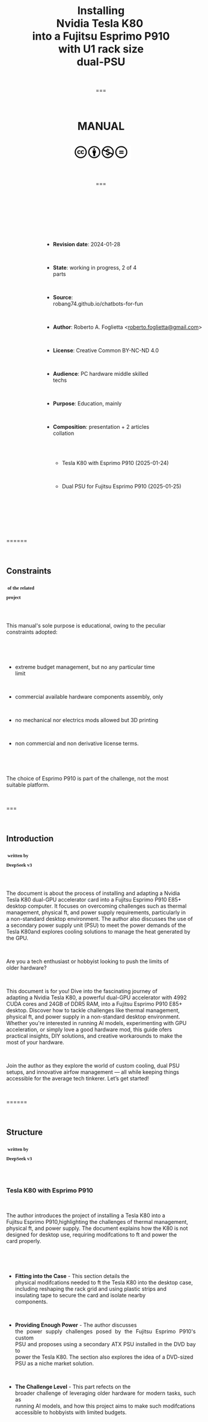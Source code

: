 <div id="firstdiv" created="2025-01-28:EN" style="max-width: 800px; margin: auto; white-space: pre-wrap; text-align: justify;">

<div align="center">

<br/>

# Installing Nvidia Tesla K80 <br/>into a Fujitsu Esprimo P910<br/>with U1 rack size dual-PSU

===

# MANUAL <br/><img class="darkinv" src="img/cc-by-nd-nc-icons.png" width="160px"><br/>

===

</div>

<div style='position: relative; left: 20%;'>

- **Revision date**: 2024-01-28

- **State**: working in progress, 2 of 4 parts

- **Source**: robang74.github.io/chatbots-for-fun

- **Author**: Roberto A. Foglietta &lt;roberto.foglietta@gmail.com&gt;

- **License**: Creative Common BY-NC-ND 4.0

- **Audience**: PC hardware middle skilled techs

- **Purpose**: Education, mainly

- **Composition**: presentation + 2 articles collation

   - Tesla K80 with Esprimo P910 (2025-01-24)

   - Dual PSU for Fujitsu Esprimo P910 (2025-01-25)

</div>

======

## Constraints <br/><sup style='font-family:condensed; font-size:60%;'> of the related project </sup>

This manual's sole purpose is educational, owing to the peculiar constraints adopted:

- extreme budget management, but no any particular time limit

- commercial available hardware components assembly, only

- no mechanical nor electrics mods allowed but 3D printing

- non commercial and non derivative license terms.

The choice of Esprimo P910 is part of the challenge, not the most suitable platform.

===

## Introduction <br/><sup style='font-family:condensed; font-size:60%;'> written by DeepSeek v3 </sup>

The document is about the process of installing and adapting a Nvidia Tesla K80 dual-GPU accelerator card into a Fujitsu Esprimo P910 E85+ desktop computer. It focuses on overcoming challenges such as thermal management, physical ft, and power supply requirements, particularly in a non-standard desktop environment. The author also discusses the use of a secondary power supply unit (PSU) to meet the power demands of the Tesla K80and explores cooling solutions to manage the heat generated by the GPU.

Are you a tech enthusiast or hobbyist looking to push the limits of older hardware?

This document is for you! Dive into the fascinating journey of adapting a Nvidia Tesla K80, a powerful dual-GPU accelerator with 4992 CUDA cores and 24GB of DDR5 RAM, into a Fujitsu Esprimo P910 E85+ desktop. Discover how to tackle challenges like thermal management, physical ft, and power supply in a non-standard desktop environment. Whether you're interested in running AI models, experimenting with GPU acceleration, or simply love a good hardware mod, this guide ofers practical insights, DIY solutions, and creative workarounds to make the most of your hardware. 

Join the author as they explore the world of custom cooling, dual PSU setups, and innovative airfow management — all while keeping things accessible for the average tech tinkerer. Let’s get started!

======

## Structure <br/><sup style='font-family:condensed; font-size:60%;'> written by DeepSeek v3 </sup>

### Tesla K80 with Esprimo P910

The author introduces the project of installing a Tesla K80 into a Fujitsu Esprimo P910,highlighting the challenges of thermal management, physical ft, and power supply. The document explains how the K80 is not designed for desktop use, requiring modifcations to ft and power the card properly.

- **Fitting into the Case** - This section details the physical modifcations needed to ft the Tesla K80 into the desktop case, including reshaping the rack grid and using plastic strips and insulating tape to secure the card and isolate nearby components.

- **Providing Enough Power** - The author discusses the power supply challenges posed by the Fujitsu Esprimo P910's custom PSU and proposes using a secondary ATX PSU installed in the DVD bay to power the Tesla K80. The section also explores the idea of a DVD-sized PSU as a niche market solution.

- **The Challenge Level** - This part refects on the broader challenge of leveraging older hardware for modern tasks, such as running AI models, and how this project aims to make such modifcations accessible to hobbyists with limited budgets.

- **Nvidia Forum Post** - The author shares a proposal posted on the Nvidia forum,requesting support for a DVD-sized PSU solution to power GPU cards like the Tesla K80.The post highlights the need for niche solutions for non-standard desktop confgurations.

- **Looking Forward** - The author outlines the next steps, including addressing thermal management issues and exploring the possibility of powering a fan directly from the Tesla K80 using a 2-pin connector.

++++++

### Dual PSU for Fujitsu Esprimo P910

This second article delves into the technical details of installing a secondary PSU in the DVD bay, including grounding and synchronization issues between the two PSUs. The author also discusses the cabling required to power the Tesla K80.

- **P910 Issues** - The author identifes specifc issues with the Fujitsu Esprimo P910, such as the USB 3.0 connector interfering with the Tesla K80 installation and proposes solutions, including a 90-degree adapter for the USB connector.

- **Cooling the K80** - This section focuses on cooling solutions for the Tesla K80, including modifying the internal airfow with a custom defector and repositioning the cooling fan to manage the heat generated by the GPU and other components.

- **Bricolage** - The author describes the DIY approach taken to modify the cooling system,including using wood sticks, cardboard, and tape to create a new air defector. The section highlights the trial-and-error process of fnding the best confguration.

- **Conclusion** - The author concludes that the dual-PSU confguration is a viable solution for powering the Tesla K80 in a non-standard desktop case. The project is described as accessible to hobbyists with some technical skills but not suitable for everyone.

- **External Sources** - The document references external resources related to power management, overclocking, and using the Tesla K80 for gaming and AI tasks.

<br/>

</div>

